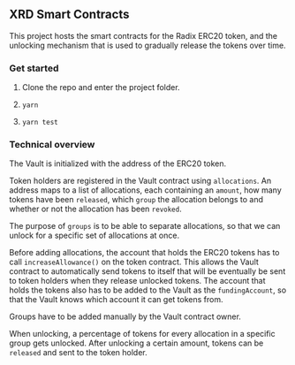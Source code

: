 ## XRD Smart Contracts

This project hosts the smart contracts for the Radix ERC20 token, and the unlocking mechanism that
is used to gradually release the tokens over time.


### Get started

1. Clone the repo and enter the project folder.

2. `yarn`

3. `yarn test`



### Technical overview

The Vault is initialized with the address of the ERC20 token.

Token holders are registered in the Vault contract using `allocations`. An address maps to a list of allocations, each containing an `amount`, how many tokens have been `released`, which `group` the allocation belongs to and whether or not the allocation has been `revoked`.

The purpose of `groups` is to be able to separate allocations, so that we can unlock for a specific set of allocations at once.

Before adding allocations, the account that holds the ERC20 tokens has to call `increaseAllowance()` on the token contract. This allows the Vault contract to automatically send tokens to itself that will be eventually be sent to token holders when they release unlocked tokens. The account that holds the tokens also has to be added to the Vault as the `fundingAccount`, so that the Vault knows which account it can get tokens from.

Groups have to be added manually by the Vault contract owner.

When unlocking, a percentage of tokens for every allocation in a specific group gets unlocked. After unlocking a certain amount, tokens can be `released` and sent to the token holder.
